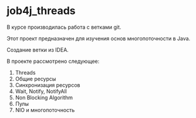 # job4j_threads

В курсе производилась работа с ветками git.

Этот проект предназначен для изучения основ многопоточности в Java.

Создание ветки из IDEA.

В проекте рассмотрено следующее:
1. Threads
2. Общие ресурсы
3. Синхронизация ресурсов
4. Wait, Notify, NotifyAll
5. Non Blocking Algorithm
6. Пулы
7. NIO и многопоточность